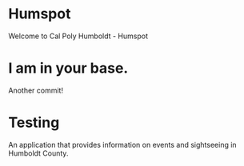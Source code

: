 # Humspot

Welcome to Cal Poly Humboldt - Humspot

# I am in your base.

Another commit!

# Testing 

An application that provides information on events and sightseeing in Humboldt County. 
